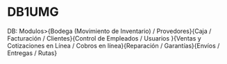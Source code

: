 # DB1UMG
DB: Modulos>{Bodega (Movimiento de Inventario) /  Provedores}{Caja /  Facturación / Clientes}{Control de Empleados  / Usuarios }{Ventas y Cotizaciones en Línea  / Cobros en  línea}{Reparación / Garantías}{Envíos / Entregas / Rutas}

